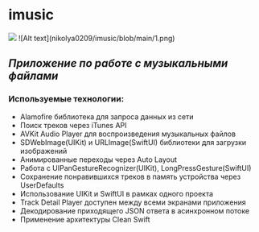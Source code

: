 # imusic
<img src=Users/macbookpro/Desktop/githubphoto/1.png >
![Alt text](nikolya0209/imusic/blob/main/1.png)

## _Приложение по работе с музыкальными файлами_  
    
### Используемые технологии:  
  
- Alamofire библиотека для запроса данных из сети  
- Поиск треков через iTunes API  
- AVKit Audio Player для воспроизведения музыкальных файлов  
- SDWebImage(UIKit) и URLImage(SwiftUI) библиотеки для загрузки изображений  
- Анимированные переходы через Auto Layout  
- Работа с UIPanGestureRecognizer(UIKit), LongPressGesture(SwiftUI)  
- Сохранение понравившихся треков в память устройства через UserDefaults  
- Использование UIKit и SwiftUI в рамках одного проекта  
- Track Detail Player доступен между всеми экранами приложения  
- Декодирование приходящего JSON ответа в асинхронном потоке  
- Применение архитектуры Clean Swift
